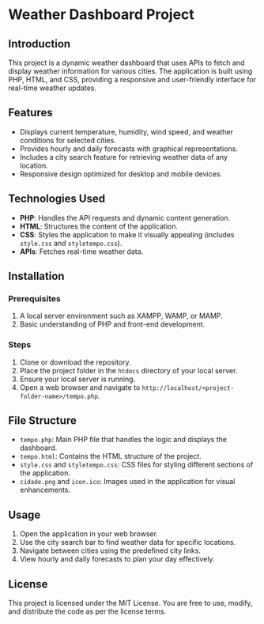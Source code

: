 # Weather Dashboard Project

## Introduction
This project is a dynamic weather dashboard that uses APIs to fetch and display weather information for various cities. The application is built using PHP, HTML, and CSS, providing a responsive and user-friendly interface for real-time weather updates.

## Features
- Displays current temperature, humidity, wind speed, and weather conditions for selected cities.
- Provides hourly and daily forecasts with graphical representations.
- Includes a city search feature for retrieving weather data of any location.
- Responsive design optimized for desktop and mobile devices.

## Technologies Used
- **PHP**: Handles the API requests and dynamic content generation.
- **HTML**: Structures the content of the application.
- **CSS**: Styles the application to make it visually appealing (includes `style.css` and `styletempo.css`).
- **APIs**: Fetches real-time weather data.

## Installation
### Prerequisites
1. A local server environment such as XAMPP, WAMP, or MAMP.
2. Basic understanding of PHP and front-end development.

### Steps
1. Clone or download the repository.
2. Place the project folder in the `htdocs` directory of your local server.
3. Ensure your local server is running.
4. Open a web browser and navigate to `http://localhost/<project-folder-name>/tempo.php`.

## File Structure
- `tempo.php`: Main PHP file that handles the logic and displays the dashboard.
- `tempo.html`: Contains the HTML structure of the project.
- `style.css` and `styletempo.css`: CSS files for styling different sections of the application.
- `cidade.png` and `icon.ico`: Images used in the application for visual enhancements.

## Usage
1. Open the application in your web browser.
2. Use the city search bar to find weather data for specific locations.
3. Navigate between cities using the predefined city links.
4. View hourly and daily forecasts to plan your day effectively.

## License
This project is licensed under the MIT License. You are free to use, modify, and distribute the code as per the license terms.

